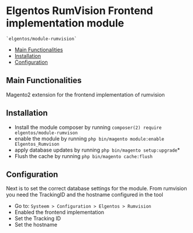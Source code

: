 # Elgentos RumVision Frontend implementation module

    `elgentos/module-rumvision`

 - [Main Functionalities](#markdown-header-main-functionalities)
 - [Installation](#markdown-header-installation)
 - [Configuration](#markdown-header-configuration)


## Main Functionalities
Magento2 extension for the frontend implementation of rumvision

## Installation
 - Install the module composer by running `composer(2) require elgentos/module-rumvison`
 - enable the module by running `php bin/magento module:enable Elgentos_Rumvison`
 - apply database updates by running `php bin/magento setup:upgrade`\*
 - Flush the cache by running `php bin/magento cache:flush`

## Configuration
Next is to set the correct database settings for the module. From rumvision you need the TrackingID and the hostname configured in the tool

- Go to: `Systeem > Configuration > Elgentos > Rumvision`
- Enabled the frontend implementation
- Set the Tracking ID
- Set the hostname
